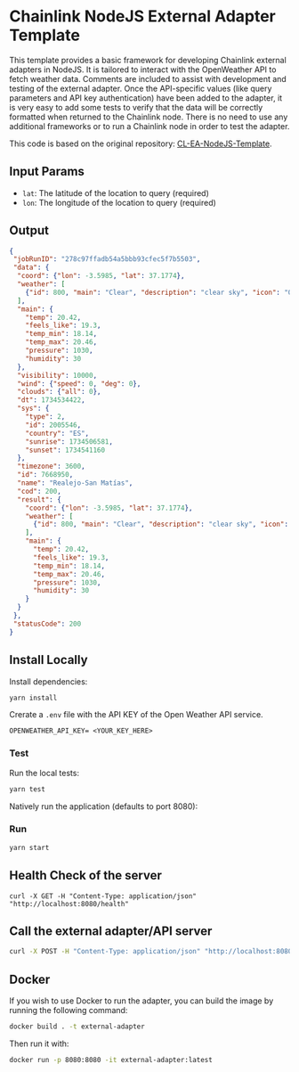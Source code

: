 # Chainlink NodeJS External Adapter Template

This template provides a basic framework for developing Chainlink external adapters in NodeJS. It is tailored to interact with the OpenWeather API to fetch weather data. Comments are included to assist with development and testing of the external adapter. Once the API-specific values (like query parameters and API key authentication) have been added to the adapter, it is very easy to add some tests to verify that the data will be correctly formatted when returned to the Chainlink node. There is no need to use any additional frameworks or to run a Chainlink node in order to test the adapter.

This code is based on the original repository: [CL-EA-NodeJS-Template](https://github.com/thodges-gh/CL-EA-NodeJS-Template).

## Input Params

- `lat`: The latitude of the location to query (required)
- `lon`: The longitude of the location to query (required)

## Output

```json
{
 "jobRunID": "278c97ffadb54a5bbb93cfec5f7b5503",
 "data": {
  "coord": {"lon": -3.5985, "lat": 37.1774},
  "weather": [
    {"id": 800, "main": "Clear", "description": "clear sky", "icon": "01d"}
  ],
  "main": {
    "temp": 20.42,
    "feels_like": 19.3,
    "temp_min": 18.14,
    "temp_max": 20.46,
    "pressure": 1030,
    "humidity": 30
  },
  "visibility": 10000,
  "wind": {"speed": 0, "deg": 0},
  "clouds": {"all": 0},
  "dt": 1734534422,
  "sys": {
    "type": 2,
    "id": 2005546,
    "country": "ES",
    "sunrise": 1734506581,
    "sunset": 1734541160
  },
  "timezone": 3600,
  "id": 7668950,
  "name": "Realejo-San Matías",
  "cod": 200,
  "result": {
    "coord": {"lon": -3.5985, "lat": 37.1774},
    "weather": [
      {"id": 800, "main": "Clear", "description": "clear sky", "icon": "01d"}
    ],
    "main": {
      "temp": 20.42,
      "feels_like": 19.3,
      "temp_min": 18.14,
      "temp_max": 20.46,
      "pressure": 1030,
      "humidity": 30
    }
  }
 },
 "statusCode": 200
}
```

## Install Locally

Install dependencies:

```bash
yarn install
```

Crerate a `.env` file with the API KEY of the Open Weather API service.
```
OPENWEATHER_API_KEY= <YOUR_KEY_HERE>
```

### Test

Run the local tests:

```bash
yarn test
```

Natively run the application (defaults to port 8080):

### Run

```bash
yarn start
```

## Health Check of the server
```
curl -X GET -H "Content-Type: application/json" "http://localhost:8080/health" 
```

## Call the external adapter/API server

```bash
curl -X POST -H "Content-Type: application/json" "http://localhost:8080/" --data '{"id": 0, "data": {"lat": "37.178055", "lon": "-3.600833"}}'
```

## Docker

If you wish to use Docker to run the adapter, you can build the image by running the following command:

```bash
docker build . -t external-adapter
```

Then run it with:

```bash
docker run -p 8080:8080 -it external-adapter:latest
```